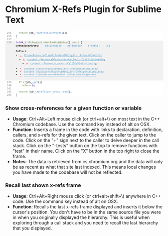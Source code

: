 # Chromium X-Refs Plugin for Sublime Text

![Screenshot](/images/chromium_x_refs.png)

### Show cross-references for a given function or variable
- **Usage**: Ctrl+Alt+Left mouse click (or ctrl+alt+\\) on most text in the
  C++ Chromium codebase. Use the command key instead of alt on OSX.
- **Function**: Inserts a frame in the code with links to declaration,
  definition, callers, and x-refs for the given text. Click on the caller to
  jump to the code. Click on the "+" sign next to the caller to delve deeper
  in the call stack. Click on the "-tests" button on the top to remove
  functions with "test" in their name. Click on the "X" button in the top
  right to close the frame.
- **Notes**: The data is retrieved from cs.chromium.org and the data will
  only be as recent as what that site last indexed. This means local changes
  you have made to the codebase will not be reflected.

### Recall last shown x-refs frame
- **Usage**: Ctrl+Alt+Right mouse click (or ctrl+alt+shift+\\) anywhere in C++
  code. Use the command key instead of alt on OSX.
- **Function**: Recalls the last x-refs frame displayed and inserts it below
  the cursor's position. You don't have to be in the same source file you were
  in when you originally displayed the hierarchy. This is useful when
  exploring through a call stack and you need to recall the last hierarchy
  that you displayed.
